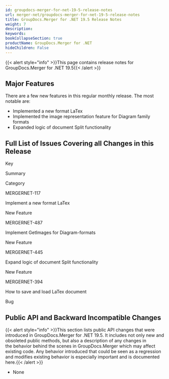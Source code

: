 ```yaml
---
id: groupdocs-merger-for-net-19-5-release-notes
url: merger-net/groupdocs-merger-for-net-19-5-release-notes
title: GroupDocs.Merger for .NET 19.5 Release Notes
weight: 7
description: 
keywords: 
bookCollapseSection: true
productName: GroupDocs.Merger for .NET
hideChildren: False
---
```

{{< alert style="info" >}}This page contains release notes for GroupDocs.Merger for .NET 19.5{{< /alert >}}

## Major Features

There are a few new features in this regular monthly release. The most notable are:

*   Implemented a new format LaTex
*   Implemented the image representation feature for Diagram family formats
*   Expanded logic of document Split functionality

## Full List of Issues Covering all Changes in this Release

Key

Summary

Category

MERGERNET-117

Implement a new format LaTex

New Feature

MERGERNET-487

Implement GetImages for Diagram-formats

New Feature

MERGERNET-445

Expand logic of document Split functionality

New Feature

MERGERNET-394

How to save and load LaTex document

Bug

## Public API and Backward Incompatible Changes

{{< alert style="info" >}}This section lists public API changes that were introduced in GroupDocs.Merger for .NET 19.5. It includes not only new and obsoleted public methods, but also a description of any changes in the behavior behind the scenes in GroupDocs.Merger which may affect existing code. Any behavior introduced that could be seen as a regression and modifies existing behavior is especially important and is documented here.{{< /alert >}}

*   None
